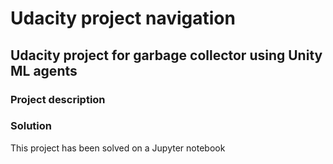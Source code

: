 # Udacity project navigation

## Udacity project for garbage collector using Unity ML agents

### Project description


### Solution

This project has been solved on a Jupyter notebook 
